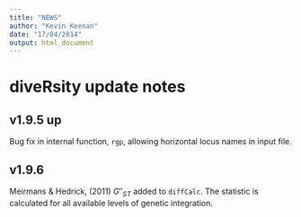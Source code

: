 ```yaml
---
title: "NEWS"
author: "Kevin Keenan"
date: "17/04/2014"
output: html_document
---
```


diveRsity update notes
======================

v1.9.5 up
---------------

Bug fix in internal function, `rgp`, allowing horizontal locus names in input file.


v1.9.6
--------------

Meirmans & Hedrick, (2011) $G''_{ST}$ added to `diffCalc`. The statistic is calculated for all available levels of genetic integration.
